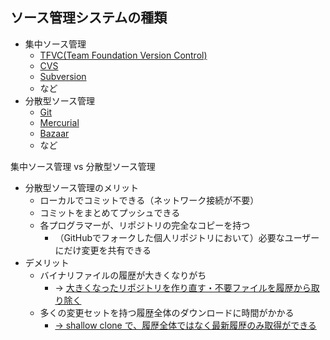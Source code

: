 
## ソース管理システムの種類

- 集中ソース管理
  - [TFVC(Team Foundation Version Control)](https://docs.microsoft.com/ja-jp/azure/devops/repos/tfvc/?view=azure-devops)
  - [CVS](https://ja.wikipedia.org/wiki/Concurrent_Versions_System)
  - [Subversion](https://ja.wikipedia.org/wiki/Apache_Subversion)
  - など
- 分散型ソース管理
  - [Git](https://ja.wikipedia.org/wiki/Git)
  - [Mercurial](https://ja.wikipedia.org/wiki/Mercurial)
  - [Bazaar](https://ja.wikipedia.org/wiki/Bazaar)
  - など

集中ソース管理 vs 分散型ソース管理

- 分散型ソース管理のメリット
  - ローカルでコミットできる（ネットワーク接続が不要）
  - コミットをまとめてプッシュできる
  - 各プログラマーが、リポジトリの完全なコピーを持つ
    - （GitHubでフォークした個人リポジトリにおいて）必要なユーザーにだけ変更を共有できる
- デメリット
  - バイナリファイルの履歴が大きくなりがち
    - → [大きくなったリポジトリを作り直す・不要ファイルを履歴から取り除く](https://gomiba.co/archives/2017/11/1323/)
  - 多くの変更セットを持つ履歴全体のダウンロードに時間がかかる
    - [→ shallow clone で、履歴全体ではなく最新履歴のみ取得ができる](https://qiita.com/usamik26/items/7bfa61b31344206077fb)
